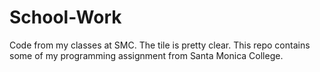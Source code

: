 # School-Work
Code from my classes at SMC. The tile is pretty clear. This repo contains some of my programming assignment from Santa Monica College. 
